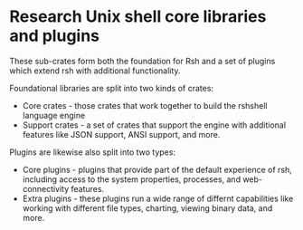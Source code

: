 # Research Unix shell core libraries and plugins

These sub-crates form both the foundation for Rsh and a set of plugins which extend rsh with additional functionality.

Foundational libraries are split into two kinds of crates:

* Core crates - those crates that work together to build the rshshell language engine
* Support crates - a set of crates that support the engine with additional features like JSON support, ANSI support, and more.

Plugins are likewise also split into two types:

* Core plugins - plugins that provide part of the default experience of rsh, including access to the system properties, processes, and web-connectivity features.
* Extra plugins - these plugins run a wide range of differnt capabilities like working with different file types, charting, viewing binary data, and more.
